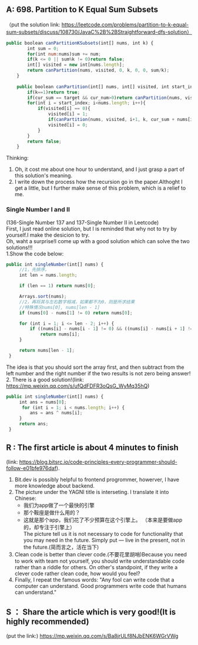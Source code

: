 ## A: 698. Partition to K Equal Sum Subsets
（put the solution link: https://leetcode.com/problems/partition-to-k-equal-sum-subsets/discuss/108730/JavaC%2B%2BStraightforward-dfs-solution）

```javascript
public boolean canPartitionKSubsets(int[] nums, int k) {
        int sum = 0;
        for(int num:nums)sum += num;
        if(k <= 0 || sum%k != 0)return false;
        int[] visited = new int[nums.length];
        return canPartition(nums, visited, 0, k, 0, 0, sum/k);
    }
    
    public boolean canPartition(int[] nums, int[] visited, int start_index, int k, int cur_sum, int cur_num, int target){
        if(k==1)return true;
        if(cur_sum == target && cur_num>0)return canPartition(nums, visited, 0, k-1, 0, 0, target);
        for(int i = start_index; i<nums.length; i++){
            if(visited[i] == 0){
                visited[i] = 1;
                if(canPartition(nums, visited, i+1, k, cur_sum + nums[i], cur_num++, target))return true;
                visited[i] = 0;
            }
        }
        return false;
    }
```
   Thinking:
   1. Oh, it cost me about one hour to understand, and I just grasp a part of this solution's meaning.
   2. I write down the process how the recursion go in the paper.Althoght I get a little, but I further make sense of this problem, which is a relief to me.

### Single Number I and II
(136-Single Number 137 and 137-Single Number II in Leetcode)  
   First, I just read online solution, but I is reminded that why not to try by yourself.I make the desicion to try.  
   Oh, waht a surprise!I come up with a good solution which can solve the two solutions!!!  
   1.Show the code below:  
   ```javascript
   public int singleNumber(int[] nums) {
        //1，先排序，
        int len = nums.length;

        if (len == 1) return nums[0];

        Arrays.sort(nums);
        //2，再将其与左右数字相减，如果都不为0，则是所求结果
        //特殊情况nums[0], nums[len - 1]
        if (nums[0] - nums[1] != 0) return nums[0];

        for (int i = 1; i <= len - 2; i++) {
            if ((nums[i] - nums[i - 1] != 0) && ((nums[i] - nums[i + 1] != 0)))
                return nums[i];
        }

        return nums[len - 1];
    }
   ```
   The idea is that you should sort the array first, and then subtract from the left number and the right number if the two results is not zero being answer!
   2. There is a good solution!(link: https://mp.weixin.qq.com/s/ufQdFDFR3oQsG_WyMq35hQ)
   ```javascript
   public int singleNumber(int[] nums) {
        int ans = nums[0];
         for (int i = 1; i < nums.length; i++) {
            ans = ans ^ nums[i];
        }
        return ans;
    }
   ```
   
## R : The first article is about 4 minutes to finish
(link: https://blog.bitsrc.io/code-principles-every-programmer-should-follow-e01bfe976daf). 

1. Bit.dev is possibly helpful to frontend progrommer, howerver, I have more knowledge about backend.
2. The picture under the YAGNI title is interseting. I translate it into Chinese:
   - 我们为app做了一个最快的引擎  
   - 那个鞍座是做什么用的？ 
   - 这就是那个app，我们花了不少预算在这个引擎上。
   （本来是要做app的，却专注于引擎上）  
   The picture tell us it is not necessary to code for functionality that you may need in the future.
   Simply put — live in the present, not in the future.(简而言之，活在当下)
3. Clean code is better than clever code.(不要花里胡哨)Because you need to work with team not yourself, you should write understandable
code rather than a riddle for others. On other's standpoint, if they write a clever code rather clean code, how would you feel?
4. Finally, I repeat the famous words: "Any fool can write code that a computer can understand. Good programmers write code that humans can understand."
  
## S ： Share the article which is very good!(It is highly recommended)
(put the link:)
https://mp.weixin.qq.com/s/Ba8jrULf8NJbENK6WGrVWg
